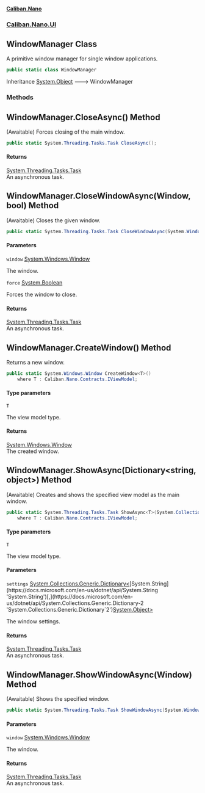 #### [Caliban.Nano](index.md 'index')
### [Caliban.Nano.UI](Caliban.Nano.UI.md 'Caliban.Nano.UI')

## WindowManager Class

A primitive window manager for single window applications.

```csharp
public static class WindowManager
```

Inheritance [System.Object](https://docs.microsoft.com/en-us/dotnet/api/System.Object 'System.Object') &#129106; WindowManager
### Methods

<a name='Caliban.Nano.UI.WindowManager.CloseAsync()'></a>

## WindowManager.CloseAsync() Method

(Awaitable) Forces closing of the main window.

```csharp
public static System.Threading.Tasks.Task CloseAsync();
```

#### Returns
[System.Threading.Tasks.Task](https://docs.microsoft.com/en-us/dotnet/api/System.Threading.Tasks.Task 'System.Threading.Tasks.Task')  
An asynchronous task.

<a name='Caliban.Nano.UI.WindowManager.CloseWindowAsync(System.Windows.Window,bool)'></a>

## WindowManager.CloseWindowAsync(Window, bool) Method

(Awaitable) Closes the given window.

```csharp
public static System.Threading.Tasks.Task CloseWindowAsync(System.Windows.Window window, bool force=false);
```
#### Parameters

<a name='Caliban.Nano.UI.WindowManager.CloseWindowAsync(System.Windows.Window,bool).window'></a>

`window` [System.Windows.Window](https://docs.microsoft.com/en-us/dotnet/api/System.Windows.Window 'System.Windows.Window')

The window.

<a name='Caliban.Nano.UI.WindowManager.CloseWindowAsync(System.Windows.Window,bool).force'></a>

`force` [System.Boolean](https://docs.microsoft.com/en-us/dotnet/api/System.Boolean 'System.Boolean')

Forces the window to close.

#### Returns
[System.Threading.Tasks.Task](https://docs.microsoft.com/en-us/dotnet/api/System.Threading.Tasks.Task 'System.Threading.Tasks.Task')  
An asynchronous task.

<a name='Caliban.Nano.UI.WindowManager.CreateWindow_T_()'></a>

## WindowManager.CreateWindow<T>() Method

Returns a new window.

```csharp
public static System.Windows.Window CreateWindow<T>()
    where T : Caliban.Nano.Contracts.IViewModel;
```
#### Type parameters

<a name='Caliban.Nano.UI.WindowManager.CreateWindow_T_().T'></a>

`T`

The view model type.

#### Returns
[System.Windows.Window](https://docs.microsoft.com/en-us/dotnet/api/System.Windows.Window 'System.Windows.Window')  
The created window.

<a name='Caliban.Nano.UI.WindowManager.ShowAsync_T_(System.Collections.Generic.Dictionary_string,object_)'></a>

## WindowManager.ShowAsync<T>(Dictionary<string,object>) Method

(Awaitable) Creates and shows the specified view model as the main window.

```csharp
public static System.Threading.Tasks.Task ShowAsync<T>(System.Collections.Generic.Dictionary<string,object>? settings=null)
    where T : Caliban.Nano.Contracts.IViewModel;
```
#### Type parameters

<a name='Caliban.Nano.UI.WindowManager.ShowAsync_T_(System.Collections.Generic.Dictionary_string,object_).T'></a>

`T`

The view model type.
#### Parameters

<a name='Caliban.Nano.UI.WindowManager.ShowAsync_T_(System.Collections.Generic.Dictionary_string,object_).settings'></a>

`settings` [System.Collections.Generic.Dictionary&lt;](https://docs.microsoft.com/en-us/dotnet/api/System.Collections.Generic.Dictionary-2 'System.Collections.Generic.Dictionary`2')[System.String](https://docs.microsoft.com/en-us/dotnet/api/System.String 'System.String')[,](https://docs.microsoft.com/en-us/dotnet/api/System.Collections.Generic.Dictionary-2 'System.Collections.Generic.Dictionary`2')[System.Object](https://docs.microsoft.com/en-us/dotnet/api/System.Object 'System.Object')[&gt;](https://docs.microsoft.com/en-us/dotnet/api/System.Collections.Generic.Dictionary-2 'System.Collections.Generic.Dictionary`2')

The window settings.

#### Returns
[System.Threading.Tasks.Task](https://docs.microsoft.com/en-us/dotnet/api/System.Threading.Tasks.Task 'System.Threading.Tasks.Task')  
An asynchronous task.

<a name='Caliban.Nano.UI.WindowManager.ShowWindowAsync(System.Windows.Window)'></a>

## WindowManager.ShowWindowAsync(Window) Method

(Awaitable) Shows the specified window.

```csharp
public static System.Threading.Tasks.Task ShowWindowAsync(System.Windows.Window window);
```
#### Parameters

<a name='Caliban.Nano.UI.WindowManager.ShowWindowAsync(System.Windows.Window).window'></a>

`window` [System.Windows.Window](https://docs.microsoft.com/en-us/dotnet/api/System.Windows.Window 'System.Windows.Window')

The window.

#### Returns
[System.Threading.Tasks.Task](https://docs.microsoft.com/en-us/dotnet/api/System.Threading.Tasks.Task 'System.Threading.Tasks.Task')  
An asynchronous task.